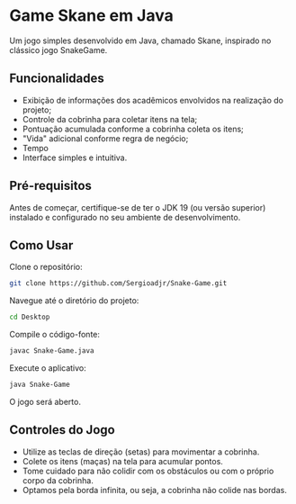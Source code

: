 # Game Skane em Java

Um jogo simples desenvolvido em Java, chamado Skane, inspirado no clássico jogo SnakeGame.

## Funcionalidades

- Exibição de informações dos acadêmicos envolvidos na realização do projeto;
- Controle da cobrinha para coletar itens na tela;
- Pontuação acumulada conforme a cobrinha coleta os itens;
- "Vida" adicional conforme regra de negócio;
- Tempo
- Interface simples e intuitiva.

## Pré-requisitos

Antes de começar, certifique-se de ter o JDK 19 (ou versão superior) instalado e configurado no seu ambiente de desenvolvimento.

## Como Usar

Clone o repositório:
```bash
git clone https://github.com/Sergioadjr/Snake-Game.git
```

Navegue até o diretório do projeto:
```bash
cd Desktop
```
Compile o código-fonte:
```bash
javac Snake-Game.java
```
Execute o aplicativo:
```bash
java Snake-Game
```
O jogo será aberto.

## Controles do Jogo
- Utilize as teclas de direção (setas) para movimentar a cobrinha.
- Colete os itens (maças) na tela para acumular pontos.
- Tome cuidado para não colidir com os obstáculos ou com o próprio corpo da cobrinha.
- Optamos pela borda infinita, ou seja, a cobrinha não colide nas bordas.